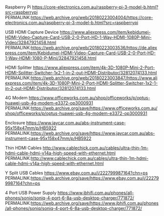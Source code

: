 Raspberry Pi
https://core-electronics.com.au/raspberry-pi-3-model-b.html?src=raspberrypi
PERMALINK:https://web.archive.org/web/20180223004004/https://core-electronics.com.au/raspberry-pi-3-model-b.html?src=raspberrypi

USB HDMI Capture Device
https://www.aliexpress.com/item/kebidumei-HDMI-Video-Capture-Card-USB-2-0-Port-HD-1-Way-HDMI-1080P-Mini-Video/32847921458.html
PERMALINK:https://web.archive.org/web/20180223003536/https://de.aliexpress.com/item/Kebidumei-HDMI-Video-Capture-Card-USB-2-0-Port-HD-1-Way-HDMI-1080-P-Mini/32847921458.html

HDMI Splitter
https://www.aliexpress.com/item/4k-3D-1080P-Mini-2-Port-HDMI-Splitter-Switcher-1x2-1-in-2-out-HDMI-Distributor/32812074133.html
PERMALINK:https://web.archive.org/web/20180223003847/https://www.aliexpress.com/item/4k-3D-1080P-Mini-2-Port-HDMI-Splitter-Switcher-1x2-1-in-2-out-HDMI-Distributor/32812074133.html

4G Modem
https://www.officeworks.com.au/shop/officeworks/p/optus-huawei-usb-4g-modem-e3372-op3000931
PERMALINK:https://web.archive.org/save/https://www.officeworks.com.au/shop/officeworks/p/optus-huawei-usb-4g-modem-e3372-op3000931

Enclosure
https://www.jaycar.com.au/abs-instrument-case-95x158x47mm/p/HB5922
PERMALINK:https://web.archive.org/save/https://www.jaycar.com.au/abs-instrument-case-95x158x47mm/p/HB5922

Thin HDMI Cables
http://www.cablechick.com.au/cables/ultra-thin-1m-hdmi-cable-hdmi-v14a-high-speed-with-ethernet.html
PERMALINK:http://www.cablechick.com.au/cables/ultra-thin-1m-hdmi-cable-hdmi-v14a-high-speed-with-ethernet.html

Y Split USB Cables
https://www.ebay.com.au/i/222799987164?chn=ps
PERMALINK:https://web.archive.org/save/https://www.ebay.com.au/i/222799987164?chn=ps

4 Port USB Power Supply
https://www.jbhifi.com.au/phones/all-phones/soniq/soniq-4-port-6-8a-usb-desktop-charger/771872/
PERMALINK:https://web.archive.org/save/https://www.jbhifi.com.au/phones/all-phones/soniq/soniq-4-port-6-8a-usb-desktop-charger/771872/
